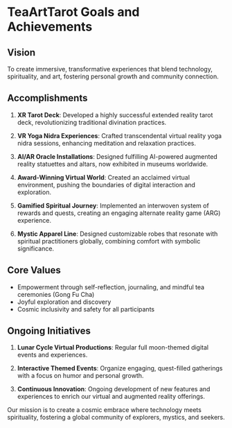 # TeaArtTarot Goals and Achievements

## Vision
To create immersive, transformative experiences that blend technology, spirituality, and art, fostering personal growth and community connection.

## Accomplishments

1. **XR Tarot Deck**: Developed a highly successful extended reality tarot deck, revolutionizing traditional divination practices.

2. **VR Yoga Nidra Experiences**: Crafted transcendental virtual reality yoga nidra sessions, enhancing meditation and relaxation practices.

3. **AI/AR Oracle Installations**: Designed fulfilling AI-powered augmented reality statuettes and altars, now exhibited in museums worldwide.

4. **Award-Winning Virtual World**: Created an acclaimed virtual environment, pushing the boundaries of digital interaction and exploration.

5. **Gamified Spiritual Journey**: Implemented an interwoven system of rewards and quests, creating an engaging alternate reality game (ARG) experience.

6. **Mystic Apparel Line**: Designed customizable robes that resonate with spiritual practitioners globally, combining comfort with symbolic significance.

## Core Values

- Empowerment through self-reflection, journaling, and mindful tea ceremonies (Gong Fu Cha)
- Joyful exploration and discovery
- Cosmic inclusivity and safety for all participants

## Ongoing Initiatives

1. **Lunar Cycle Virtual Productions**: Regular full moon-themed digital events and experiences.

2. **Interactive Themed Events**: Organize engaging, quest-filled gatherings with a focus on humor and personal growth.

3. **Continuous Innovation**: Ongoing development of new features and experiences to enrich our virtual and augmented reality offerings.

Our mission is to create a cosmic embrace where technology meets spirituality, fostering a global community of explorers, mystics, and seekers.